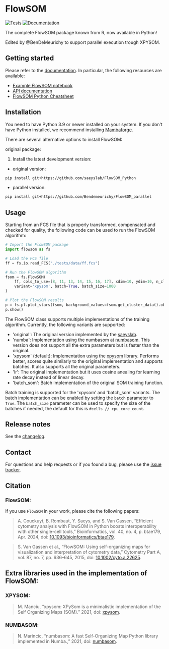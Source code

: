 # FlowSOM

[![Tests][badge-tests]][link-tests]
[![Documentation][badge-docs]][link-docs]

[badge-tests]: https://img.shields.io/github/actions/workflow/status/saeyslab/FlowSOM_Python/test.yaml?branch=main
[link-tests]: https://github.com/saeyslab/FlowSOM_Python/actions/workflows/test.yaml
[badge-docs]: https://img.shields.io/readthedocs/flowsom

The complete FlowSOM package known from R, now available in Python!

Edited by @BenDeMeurichy to support parallel execution trough XPYSOM.

## Getting started

Please refer to the [documentation][link-docs]. In particular, the following resources are available:

-   [Example FlowSOM notebook][link-docs-example]
-   [API documentation][link-api]
-   [FlowSOM Python Cheatsheet][cheatsheet]

## Installation

You need to have Python 3.9 or newer installed on your system. If you don't have
Python installed, we recommend installing [Mambaforge](https://github.com/conda-forge/miniforge#mambaforge).

There are several alternative options to install FlowSOM:

original package:
<!--
1) Install the latest release of `FlowSOM` from `PyPI <https://pypi.org/project/FlowSOM/>`_:

```bash
pip install FlowSOM
```
-->

1. Install the latest development version:
- original version:
```bash
pip install git+https://github.com/saeyslab/FlowSOM_Python
```
- parallel version: 
```bash
pip install git+https://github.com/Bendemeurichy/FlowSOM_parallel
```

## Usage

Starting from an FCS file that is properly transformed, compensated and checked for quality, the following code can be used to run the FlowSOM algorithm:

```python
# Import the FlowSOM package
import flowsom as fs

# Load the FCS file
ff = fs.io.read_FCS("./tests/data/ff.fcs")

# Run the FlowSOM algorithm
fsom = fs.FlowSOM(
    ff, cols_to_use=[8, 11, 13, 14, 15, 16, 17], xdim=10, ydim=10, n_clusters=10, seed=42 ,
    variant='xpysom', batch=True, batch_size=1000
)

# Plot the FlowSOM results
p = fs.pl.plot_stars(fsom, background_values=fsom.get_cluster_data().obs.metaclustering)
p.show()
```

The FlowSOM class supports multiple implementations of the training algorithm.
Currently, the following variants are supported:
- 'original': The original version implemented by the [saeyslab](https://github.com/saeyslab/FlowSOM_Python?tab=readme-ov-file).
- 'numba': Implementation using the numbasom at [numbasom](https://github.com/nmarincic/numbasom/tree/master/?tab=readme-ov-file). This version does not support all the extra parameters but is faster than the original.
- 'xpysom' (default): Implementation using the [xpysom](https://github.com/Manciukic/xpysom) library. Performs better, scores quite similarly to the original implementation and supports batches. It also supports all the original parameters.
- 'lr': The original implementation but it uses cosine anealing for learning rate decay instead of linear decay.
- 'batch_som': Batch implementation of the original SOM training function.

Batch training is supported for the 'xpysom' and 'batch_som' variants.
The batch implementation can be enabled by setting the `batch` parameter to `True`.
The `batch_size` parameter can be used to specify the size of the batches if needed, the default for this is `#cells // cpu_core_count`.

## Release notes

See the [changelog][changelog].

## Contact

For questions and help requests or if you found a bug, please use the [issue tracker][issue-tracker].

## Citation

### FlowSOM:
If you use `FlowSOM` in your work, please cite the following papers:

> A. Couckuyt, B. Rombaut, Y. Saeys, and S. Van Gassen, “Efficient cytometry analysis with FlowSOM in Python boosts interoperability with other single-cell tools,” Bioinformatics, vol. 40, no. 4, p. btae179, Apr. 2024, doi: [10.1093/bioinformatics/btae179](https://doi.org/10.1093/bioinformatics/btae179).

> S. Van Gassen et al., “FlowSOM: Using self-organizing maps for visualization and interpretation of cytometry data,” Cytometry Part A, vol. 87, no. 7, pp. 636–645, 2015, doi: [10.1002/cyto.a.22625](https://doi.org/10.1002/cyto.a.22625).


## Extra libraries used in the implementation of FlowSOM:
### XPYSOM:
> M. Manciu, “xpysom: XPySom is a minimalistic implementation of the Self Organizing Maps (SOM).” 2021, doi: [xpysom](https://github.com/Manciukic/xpysom).

### NUMBASOM:
> N. Marincic, “numbasom: A fast Self-Organizing Map Python library implemented in Numba.,” 2021, doi: [numbasom](https://github.com/nmarincic/numbasom/tree/master/?tab=readme-ov-file).

[issue-tracker]: https://github.com/saeyslab/FlowSOM_Python/issues
[changelog]: https://flowsom.readthedocs.io/en/latest/changelog.html
[link-docs]: https://flowsom.readthedocs.io
[link-docs-example]: https://flowsom.readthedocs.io/en/latest/notebooks/example.html
[link-api]: https://flowsom.readthedocs.io/en/latest/api.html
[cheatsheet]: https://flowsom.readthedocs.io/en/latest/_static/FlowSOM_CheatSheet_Python.pdf
